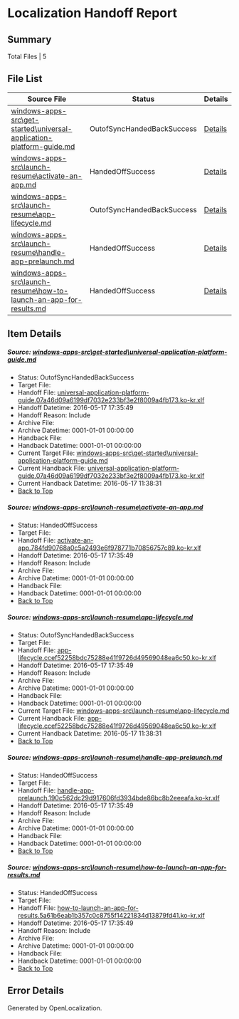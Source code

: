 # <a name='report-top'></a> Localization Handoff Report

## Summary
 Total Files | 5

## File List
 Source File | Status | Details 
 ----------- | ------ | ------- 
 [windows-apps-src\get-started\universal-application-platform-guide.md](https://github.com/Microsoft/windows-apps/blob/213384a194513a0f98a5f37e7f0e0849bf0a66e2/windows-apps-src/get-started/universal-application-platform-guide.md) | OutofSyncHandedBackSuccess | [Details](#191a7aef1a027747379c991e17afc1580a9ec5492561)
 [windows-apps-src\launch-resume\activate-an-app.md](https://github.com/Microsoft/windows-apps/blob/213384a194513a0f98a5f37e7f0e0849bf0a66e2/windows-apps-src/launch-resume/activate-an-app.md) | HandedOffSuccess | [Details](#4647b17e565f8e2e667e2e06d913f7dec496ef932905)
 [windows-apps-src\launch-resume\app-lifecycle.md](https://github.com/Microsoft/windows-apps/blob/213384a194513a0f98a5f37e7f0e0849bf0a66e2/windows-apps-src/launch-resume/app-lifecycle.md) | OutofSyncHandedBackSuccess | [Details](#8451942c05d5d44cafba243f7cbebceedbe86fc02907)
 [windows-apps-src\launch-resume\handle-app-prelaunch.md](https://github.com/Microsoft/windows-apps/blob/213384a194513a0f98a5f37e7f0e0849bf0a66e2/windows-apps-src/launch-resume/handle-app-prelaunch.md) | HandedOffSuccess | [Details](#d9d3bdf86d858367008a32d9d6a06ec9fc13787d2915)
 [windows-apps-src\launch-resume\how-to-launch-an-app-for-results.md](https://github.com/Microsoft/windows-apps/blob/213384a194513a0f98a5f37e7f0e0849bf0a66e2/windows-apps-src/launch-resume/how-to-launch-an-app-for-results.md) | HandedOffSuccess | [Details](#5826b370df3dccd1590e3f67c15126b4e78c2c322919)

## Item Details
##### <a name='191a7aef1a027747379c991e17afc1580a9ec5492561'></a> Source: [windows-apps-src\get-started\universal-application-platform-guide.md](https://github.com/Microsoft/windows-apps/blob/213384a194513a0f98a5f37e7f0e0849bf0a66e2/windows-apps-src/get-started/universal-application-platform-guide.md)
* Status: OutofSyncHandedBackSuccess
* Target File: 
* Handoff File: [universal-application-platform-guide.07a46d09a6199df7032e233bf3e2f8009a4fb173.ko-kr.xlf](https://github.com/Microsoft/WDG.handoff/blob/069e04871ad8b6349478eaac2fec6df0f4ae4eea/ol-handoff/Microsoft/windows-apps.ko-kr/master/universal-application-platform-guide.07a46d09a6199df7032e233bf3e2f8009a4fb173.ko-kr.xlf)
* Handoff Datetime: 2016-05-17 17:35:49
* Handoff Reason: Include
* Archive File: 
* Archive Datetime: 0001-01-01 00:00:00
* Handback File: 
* Handback Datetime: 0001-01-01 00:00:00
* Current Target File: [windows-apps-src\get-started\universal-application-platform-guide.md](https://github.com/Microsoft/windows-apps.ko-kr/blob/d3c625b8ad3904ae1128af272a9e383c6f8d9c69/windows-apps-src/get-started/universal-application-platform-guide.md)
* Current Handback File: [universal-application-platform-guide.07a46d09a6199df7032e233bf3e2f8009a4fb173.ko-kr.xlf](https://github.com/Microsoft/WDG.handback/blob/3389d8274bc73808cd960e539c39b012496897ef/ol-handback/Microsoft/windows-apps.ko-kr/master/universal-application-platform-guide.07a46d09a6199df7032e233bf3e2f8009a4fb173.ko-kr.xlf)
* Current Handback Datetime: 2016-05-17 11:38:31
* [Back to Top](#report-top)

##### <a name='4647b17e565f8e2e667e2e06d913f7dec496ef932905'></a> Source: [windows-apps-src\launch-resume\activate-an-app.md](https://github.com/Microsoft/windows-apps/blob/213384a194513a0f98a5f37e7f0e0849bf0a66e2/windows-apps-src/launch-resume/activate-an-app.md)
* Status: HandedOffSuccess
* Target File: 
* Handoff File: [activate-an-app.784fd90768a0c5a2493e6f978771b70856757c89.ko-kr.xlf](https://github.com/Microsoft/WDG.handoff/blob/069e04871ad8b6349478eaac2fec6df0f4ae4eea/ol-handoff/Microsoft/windows-apps.ko-kr/master/activate-an-app.784fd90768a0c5a2493e6f978771b70856757c89.ko-kr.xlf)
* Handoff Datetime: 2016-05-17 17:35:49
* Handoff Reason: Include
* Archive File: 
* Archive Datetime: 0001-01-01 00:00:00
* Handback File: 
* Handback Datetime: 0001-01-01 00:00:00
* [Back to Top](#report-top)

##### <a name='8451942c05d5d44cafba243f7cbebceedbe86fc02907'></a> Source: [windows-apps-src\launch-resume\app-lifecycle.md](https://github.com/Microsoft/windows-apps/blob/213384a194513a0f98a5f37e7f0e0849bf0a66e2/windows-apps-src/launch-resume/app-lifecycle.md)
* Status: OutofSyncHandedBackSuccess
* Target File: 
* Handoff File: [app-lifecycle.ccef52258bdc75288e41f9726d49569048ea6c50.ko-kr.xlf](https://github.com/Microsoft/WDG.handoff/blob/069e04871ad8b6349478eaac2fec6df0f4ae4eea/ol-handoff/Microsoft/windows-apps.ko-kr/master/app-lifecycle.ccef52258bdc75288e41f9726d49569048ea6c50.ko-kr.xlf)
* Handoff Datetime: 2016-05-17 17:35:49
* Handoff Reason: Include
* Archive File: 
* Archive Datetime: 0001-01-01 00:00:00
* Handback File: 
* Handback Datetime: 0001-01-01 00:00:00
* Current Target File: [windows-apps-src\launch-resume\app-lifecycle.md](https://github.com/Microsoft/windows-apps.ko-kr/blob/d3c625b8ad3904ae1128af272a9e383c6f8d9c69/windows-apps-src/launch-resume/app-lifecycle.md)
* Current Handback File: [app-lifecycle.ccef52258bdc75288e41f9726d49569048ea6c50.ko-kr.xlf](https://github.com/Microsoft/WDG.handback/blob/3389d8274bc73808cd960e539c39b012496897ef/ol-handback/Microsoft/windows-apps.ko-kr/master/app-lifecycle.ccef52258bdc75288e41f9726d49569048ea6c50.ko-kr.xlf)
* Current Handback Datetime: 2016-05-17 11:38:31
* [Back to Top](#report-top)

##### <a name='d9d3bdf86d858367008a32d9d6a06ec9fc13787d2915'></a> Source: [windows-apps-src\launch-resume\handle-app-prelaunch.md](https://github.com/Microsoft/windows-apps/blob/213384a194513a0f98a5f37e7f0e0849bf0a66e2/windows-apps-src/launch-resume/handle-app-prelaunch.md)
* Status: HandedOffSuccess
* Target File: 
* Handoff File: [handle-app-prelaunch.190c562dc29d917606fd3934bde86bc8b2eeeafa.ko-kr.xlf](https://github.com/Microsoft/WDG.handoff/blob/069e04871ad8b6349478eaac2fec6df0f4ae4eea/ol-handoff/Microsoft/windows-apps.ko-kr/master/handle-app-prelaunch.190c562dc29d917606fd3934bde86bc8b2eeeafa.ko-kr.xlf)
* Handoff Datetime: 2016-05-17 17:35:49
* Handoff Reason: Include
* Archive File: 
* Archive Datetime: 0001-01-01 00:00:00
* Handback File: 
* Handback Datetime: 0001-01-01 00:00:00
* [Back to Top](#report-top)

##### <a name='5826b370df3dccd1590e3f67c15126b4e78c2c322919'></a> Source: [windows-apps-src\launch-resume\how-to-launch-an-app-for-results.md](https://github.com/Microsoft/windows-apps/blob/213384a194513a0f98a5f37e7f0e0849bf0a66e2/windows-apps-src/launch-resume/how-to-launch-an-app-for-results.md)
* Status: HandedOffSuccess
* Target File: 
* Handoff File: [how-to-launch-an-app-for-results.5a61b6eab1b357c0c8755f14221834d13879fd41.ko-kr.xlf](https://github.com/Microsoft/WDG.handoff/blob/069e04871ad8b6349478eaac2fec6df0f4ae4eea/ol-handoff/Microsoft/windows-apps.ko-kr/master/how-to-launch-an-app-for-results.5a61b6eab1b357c0c8755f14221834d13879fd41.ko-kr.xlf)
* Handoff Datetime: 2016-05-17 17:35:49
* Handoff Reason: Include
* Archive File: 
* Archive Datetime: 0001-01-01 00:00:00
* Handback File: 
* Handback Datetime: 0001-01-01 00:00:00
* [Back to Top](#report-top)


## Error Details

Generated by OpenLocalization.
